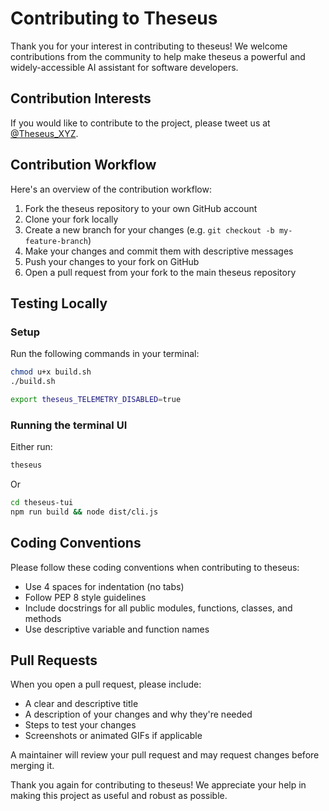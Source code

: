# Contributing to Theseus

Thank you for your interest in contributing to theseus! We welcome contributions from the community to help make theseus a powerful and widely-accessible AI assistant for software developers.

## Contribution Interests

If you would like to contribute to the project, please tweet us at [@Theseus_XYZ](https://x.com/Theseus_XYZ).

## Contribution Workflow

Here's an overview of the contribution workflow:

1. Fork the theseus repository to your own GitHub account
2. Clone your fork locally
3. Create a new branch for your changes (e.g. `git checkout -b my-feature-branch`)
4. Make your changes and commit them with descriptive messages
5. Push your changes to your fork on GitHub
6. Open a pull request from your fork to the main theseus repository

## Testing Locally

### Setup

Run the following commands in your terminal:

```bash
chmod u+x build.sh
./build.sh

export theseus_TELEMETRY_DISABLED=true
```

### Running the terminal UI

Either run:

```bash
theseus
```

Or

```bash
cd theseus-tui
npm run build && node dist/cli.js
```

## Coding Conventions

Please follow these coding conventions when contributing to theseus:

- Use 4 spaces for indentation (no tabs)
- Follow PEP 8 style guidelines 
- Include docstrings for all public modules, functions, classes, and methods
- Use descriptive variable and function names

## Pull Requests

When you open a pull request, please include:

- A clear and descriptive title
- A description of your changes and why they're needed
- Steps to test your changes
- Screenshots or animated GIFs if applicable

A maintainer will review your pull request and may request changes before merging it. 

Thank you again for contributing to theseus! We appreciate your help in making this project as useful and robust as possible.
